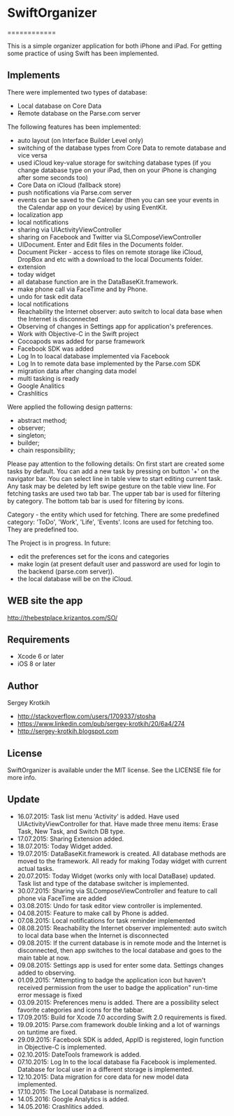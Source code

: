 # SwiftOrganizer
============

This is a simple organizer application for both iPhone and iPad. 
For getting some practice of using Swift has been implemented.

## Implements

There were implemented two types of database:
- Local database on Core Data
- Remote database on the Parse.com server

The following features has been implemented:
- auto layout (on Interface Builder Level only)
- switching of the database types from Core Data to remote database and vice versa
- used iCloud key-value storage for switching database types (if you change database type on your iPad, then on your iPhone is changing after some seconds too)
- Core Data on iCloud (fallback store)
- push notifications via Parse.com server
- events can be saved to the Calendar (then you can see your events in the Calendar app on your device) by using EventKit.
- localization app 
- local notifications 
- sharing via UIActivityViewController
- sharing on Facebook and Twitter via SLComposeViewController
- UIDocument. Enter and Edit files in the Documents folder.
- Document Picker - access to files on remote storage like iCloud, DropBox and etc with a download to the local Documents folder.
- extension
- today widget
- all database function are in the DataBaseKit.framework.
- make phone call via FaceTime and by Phone.
- undo for task edit data
- local notifications
- Reachability the Internet observer: auto switch to local data base when the Internet is disconnected
- Observing of changes in Settings app for application's preferences.
- Work with Objective-C in the Swift project
- Cocoapods was added for parse framework 
- Facebook SDK was added
- Log In to loacal database implemented via Facebook 
- Log In to remote data base implemented by the Parse.com SDK
- migration data after changing data model 
- multi tasking is ready
- Google Analitics
- Crashlitics

Were applied the following design patterns:
- abstract method;
- observer;
- singleton;
- builder;
- chain responsibility;

Please pay attention to the following details:
On first start are created some tasks by default. 
You can add a new task by pressing on button '+' on the navigator bar. 
You can select line in table view to start editing current task. 
Any task may be deleted by left swipe gesture on the table view line. 
For fetching tasks are used two tab bar. The upper tab bar is used for filtering by category. The bottom tab bar is used for filtering by icons.

Category - the entity which used for fetching. 
There are some predefined category: 'ToDo', 'Work', 'Life', 'Events'.
Icons are used for fetching too. They are predefined too.

The Project is in progress.
In future:
- edit the preferences set for the icons and categories
- make login (at present default user and password are used for login to the backend (parse.com server)).
- the local database will be on the iCloud.

## WEB site the app

http://thebestplace.krizantos.com/SO/

## Requirements

- Xcode 6 or later
- iOS 8 or later

## Author

Sergey Krotkih 
- http://stackoverflow.com/users/1709337/stosha
- https://www.linkedin.com/pub/sergey-krotkih/20/6a4/274
- http://sergey-krotkih.blogspot.com

## License

SwiftOrganizer is available under the MIT license. See the LICENSE file for more info.

## Update

- 16.07.2015: Task list menu 'Activity' is added. Have used UIActivityViewController for that. Have made three menu items:  Erase Task, New Task, and Switch DB type.
- 17.07.2015: Sharing Extension added.
- 18.07.2015: Today Widget added.
- 19.07.2015: DataBaseKit.framework is created. All database methods are moved to the framework. All ready for making Today widget with current actual tasks.
- 20.07.2015: Today Widget (works only with local DataBase) updated. Task list and type of the database switcher is implemented.
- 30.07.2015: Sharing via SLComposeViewController and feature to call phone via FaceTime are added
- 03.08.2015: Undo for task editor view controller is implemented.
- 04.08.2015: Feature to make call by Phone is added.
- 07.08.2015: Local notifications for task reminder implemented
- 08.08.2015: Reachability the Internet observer implemented: auto switch to local data base when the Internet is disconnected
- 09.08.2015: If the current database is in remote mode and the Internet is disconnected, then app switches to the local database and goes to the main table at now. 
- 09.08.2015: Settings app is used for enter some data. Settings changes added to observing. 
- 01.09.2015: "Attempting to badge the application icon but haven't received permission from the user to badge the application" run-time error message is fixed
- 03.09.2015: Preferences menu is added. There are a possibility select favorite categories and icons for the tabbar.
- 17.09.2015: Build for Xcode 7.0 according Swift 2.0 requirements is fixed.
- 19.09.2015: Parse.com framework double linking and a lot of warnings on tuntime are fixed.
- 29.09.2015: Facebook SDK is added, AppID is registered, login function in Objective-C is implemented. 
- 02.10.2015: DateTools framework is added.
- 07.10.2015: Log In to the local database fia Facebook is implemented. Database for local user in a different storage  is implemented.
- 12.10.2015: Data migration for core data for new model data implemented. 
- 17.10.2015: The Local Database is normalized.
- 14.05.2016: Google Analytics is added.
- 14.05.2016: Crashlitics added.
